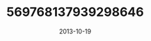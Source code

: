 ---
title: "569768137939298646"
cover: "2013-10-19 11.14.36 569768137939298646_46248401"
photo: "2013-10-19 11.14.36 569768137939298646_46248401"
date: "2013-10-19"
type: "photo"
---